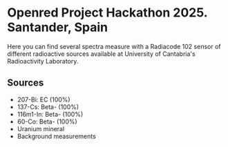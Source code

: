 # Openred Project Hackathon 2025. Santander, Spain

Here you can find several spectra measure with a Radiacode 102 sensor of 
different radioactive sources available at University of Cantabria's
Radioactivity Laboratory.

## Sources
- 207-Bi: EC (100%)
- 137-Cs: Beta- (100%)
- 116m1-In: Beta- (100%)
- 60-Co:  Beta- (100%)
- Uranium mineral
- Background measurements
